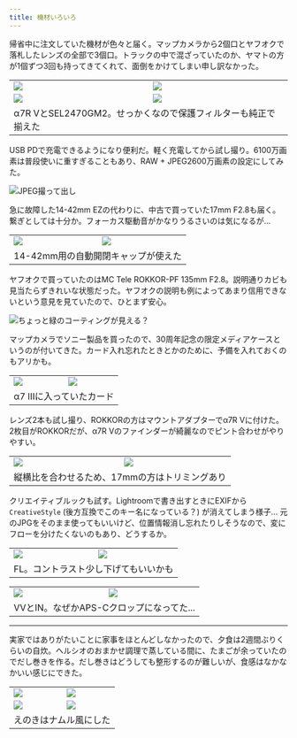 ```yaml
---
title: 機材いろいろ
---
```


帰省中に注文していた機材が色々と届く。マップカメラから2個口とヤフオクで落札したレンズの全部で3個口。トラックの中で混ざっていたのか、ヤマトの方が1個ずつ3回も持ってきてくれて、面倒をかけてしまい申し訳なかった。

<table>
  <tr>
    <td><img class="top" src="https://photos.old.apkas.net/medium/202409/20240906-101241.webp" /></td>
    <td><img class="top" src="https://photos.old.apkas.net/medium/202409/20240906-102831.webp" /></td>
  </tr>
  <tr>
    <td><img class="bottom-caption" src="https://photos.old.apkas.net/medium/202409/20240906-104423.webp" /></td>
    <td><img class="bottom-caption" src="https://photos.old.apkas.net/medium/202409/20240906-104808.webp" /></td>
  </tr>
  <tr>
    <td colspan="2">α7R VとSEL2470GM2。せっかくなので保護フィルターも純正で揃えた</td>
  </tr>
</table>

USB PDで充電できるようになり便利だ。軽く充電してから試し撮り。6100万画素は普段使いに重すぎることもあり、RAW + JPEG2600万画素の設定にしてみた。

![JPEG撮って出し](https://photos.old.apkas.net/medium/202409/20240906-105811.webp)

急に故障した14-42mm EZの代わりに、中古で買っていた17mm F2.8も届く。繋ぎとしては十分か。フォーカス駆動音がかなりうるさいのは気になるが...

<table>
  <tr>
    <td><img class="caption" src="https://photos.old.apkas.net/medium/202409/20240906-111449.webp" /></td>
    <td><img class="caption" src="https://photos.old.apkas.net/medium/202409/20240906-111529.webp" /></td>
  </tr>
  <tr>
    <td colspan="2">14-42mm用の自動開閉キャップが使えた</td>
  </tr>
</table>

ヤフオクで買っていたのはMC Tele ROKKOR-PF 135mm F2.8。説明通りカビも見当たらずきれいな状態だった。ヤフオクの説明も例によってあまり信用できないという意見を見ていたので、ひとまず安心。

![ちょっと緑のコーティングが見える？](https://photos.old.apkas.net/medium/202409/20240906-112916.webp)

マップカメラでソニー製品を買ったので、30周年記念の限定メディアケースというのが付いてきた。カード入れ忘れたときとかのために、予備を入れておくのもアリかも。

<table>
  <tr>
    <td><img class="caption" src="https://photos.old.apkas.net/medium/202409/20240906-114520.webp" /></td>
    <td><img class="caption" src="https://photos.old.apkas.net/medium/202409/20240906-114548.webp" /></td>
  </tr>
  <tr>
    <td colspan="2">α7 IIIに入っていたカード</td>
  </tr>
</table>

レンズ2本も試し撮り、ROKKORの方はマウントアダプターでα7R Vに付けた。2枚目がROKKORだが、α7R Vのファインダーが綺麗なのでピント合わせがやりやすい。

<table>
  <tr>
    <td><img class="caption" src="https://photos.old.apkas.net/medium/202409/20240906-131632.webp" /></td>
    <td><img class="caption" src="https://photos.old.apkas.net/medium/202409/20240906-132545.webp" /></td>
  </tr>
  <tr>
    <td colspan="2">縦横比を合わせるため、17mmの方はトリミングあり</td>
  </tr>
</table>

クリエイティブルックも試す。Lightroomで書き出すときにEXIFから `CreativeStyle` (後方互換でこのキー名になっている？) が消えてしまう様子... 元のJPGをそのまま使ってもいいけど、位置情報消し忘れたりしそうなので、変にフローを分けたくないのもあり、どうするか。

<table>
  <tr>
    <td><img class="caption" src="https://photos.old.apkas.net/medium/202409/20240906-142222.webp" /></td>
    <td><img class="caption" src="https://photos.old.apkas.net/medium/202409/20240906-142342.webp" /></td>
  </tr>
  <tr>
    <td colspan="2">FL。コントラスト少し下げてもいいかも</td>
  </tr>
</table>

<table>
  <tr>
    <td><img class="caption" src="https://photos.old.apkas.net/medium/202409/20240906-155549.webp" /></td>
    <td><img class="caption" src="https://photos.old.apkas.net/medium/202409/20240906-171601.webp" /></td>
  </tr>
  <tr>
    <td colspan="2">VVとIN。なぜかAPS-Cクロップになってた...</td>
  </tr>
</table>

---

実家ではありがたいことに家事をほとんどしなかったので、夕食は2週間ぶりくらいの自炊。ヘルシオのおまかせ調理で蒸している間に、たまごが余っていたのでだし巻きを作る。だし巻きはどうしても整形するのが難しいが、食感はなかなかいい感じにできた。

<table>
  <tr>
    <td><img class="top" src="https://photos.old.apkas.net/medium/202409/20240906-182308.webp" /></td>
    <td><img class="top" src="https://photos.old.apkas.net/medium/202409/20240906-182423.webp" /></td>
  </tr>
  <tr>
    <td><img class="bottom-caption" src="https://photos.old.apkas.net/medium/202409/20240906-183501.webp" /></td>
    <td><img class="bottom-caption" src="https://photos.old.apkas.net/medium/202409/20240906-184308.webp" /></td>
  </tr>
  <tr>
    <td colspan="2">えのきはナムル風にした</td>
  </tr>
</table>
